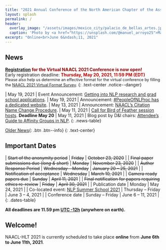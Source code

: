 ```yaml
---
title: "2021 Annual Conference of the North American Chapter of the Association for Computational Linguistics"
layout: splash
permalink: /
header:
  overlay_image: "/assets/images/mexico_city/palacio_de_bellas_artes.jpg"
  caption: 'Photo by <a href="https://unsplash.com/@manuel_arroyo25">Manuel Arroyo</a> on <a href="http://www.unsplash.com">Unsplash</a>'
excerpt: "Online<br>June 6&ndash;11, 2021"
---
```


## News

<strong style="color:darkred;">[Registration](/registration/) for the Virtual NAACL 2021 Conference is now open!</strong>
<br>Early registration deadline: <strong style="color:#B00;">Thursday, May 20, 2021, 11:59 PM (EDT)</strong>
<br><span style="font-size:90%">Please also help us determine an effective format for the virtual conference by filling the [NAACL 2021 Virtual Format Survey](https://docs.google.com/forms/d/e/1FAIpQLSf0O3fc5SuiZhXlqzLBbD8_daB_VazLgUL5LUD5tBIglR_nJw/viewform).</span>
{: .text-center .notice--danger}

<style>
.news-table { font-size: .9em; table-layout: fixed; }
.news-table tr td:nth-child(1) { font-weight: bold; width: 10em; }
</style>
| May 19, 2021 | Event Announcement: [Getting into NLP research and grad school applications](/blog/grad-school-panel/). 
| May 19, 2021 | Announcement: [#PeopleOfNLProc has a dedicated website](/blog/people-of-nlproc-new-website/).
| May 13, 2021 | Announcement: [NAACL’s Citation Name Change Procedure](/blog/name-change-procedure/).
| May 11, 2021 | [Call for Bird of Feather session hosts](/blog/call-for-bof-hosts/). **Deadline May 20**
| May 11, 2021 | Blog post by D&I chairs: [Attendee’s Guide to Affinity Groups in NLP](/blog/affinity-groups/).
{: .news-table}

[Older News](/archive/){: .btn .btn--info}
{: .text-center}

## Important Dates

<style>
.dates-table { font-size: .9em; }
.dates-table tr td:nth-child(1) { width: 55%; }
.dates-table tr td:nth-child(2) { width: 25%; }
.dates-table del { color: #888; }
</style>

| ~~Start of the anonymity period~~ | ~~Friday~~ | ~~October 23, 2020~~ |
| ~~Final paper submissions due (*long & short*)~~ | ~~Monday~~ | ~~November 23, 2020~~ |
| ~~Author Response Period~~ | ~~Wednesday – Monday~~ | ~~January 20 – 25, 2021~~ |
| ~~Notification of acceptance~~ | ~~Wednesday~~ | ~~March 10, 2021~~ |
| ~~Camera ready papers due~~ | ~~Sunday~~ | ~~April 11, 2021~~ |
| ~~Final notification for papers requiring ethics re-review~~ | ~~Friday~~ | ~~April 30, 2021~~ |
| Publication date | Monday | May 24, 2021 |
| Co-located event: [NLP Summer School 2021](https://ampln.github.io/escuelaverano2021/) | Thursday – Friday | June 3 – 4, 2021 |
| Conference date | Sunday – Friday | June 6 – 11, 2021 |
{: .dates-table}

<b>All deadlines are 11.59 pm <a target="_blank" href="https://www.timeanddate.com/time/zone/timezone/utc-12">UTC -12h</a> (anywhere on earth).</b>

## Welcome!

NAACL-HLT 2021 is currently scheduled to take place **online** from **June 6th to June 11th, 2021**.
